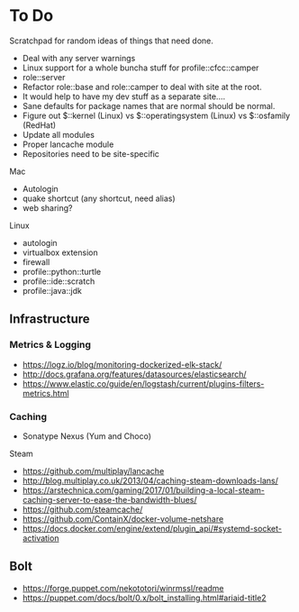 To Do
=====

Scratchpad for random ideas of things that need done.

* Deal with any server warnings
* Linux support for a whole buncha stuff for profile::cfcc::camper
* role::server
* Refactor role::base and role::camper to deal with site at the root.
* It would help to have my dev stuff as a separate site....
* Sane defaults for package names that are normal should be normal.
* Figure out $::kernel (Linux) vs $::operatingsystem (Linux) vs $::osfamily (RedHat)
* Update all modules
* Proper lancache module
* Repositories need to be site-specific

Mac
* Autologin
* quake shortcut (any shortcut, need alias)
* web sharing?

Linux
* autologin
* virtualbox extension
* firewall
* profile::python::turtle
* profile::ide::scratch
* profile::java::jdk

Infrastructure
--------------

### Metrics & Logging
* https://logz.io/blog/monitoring-dockerized-elk-stack/
* http://docs.grafana.org/features/datasources/elasticsearch/
* https://www.elastic.co/guide/en/logstash/current/plugins-filters-metrics.html

### Caching
* Sonatype Nexus (Yum and Choco)

Steam
* https://github.com/multiplay/lancache
* http://blog.multiplay.co.uk/2013/04/caching-steam-downloads-lans/
* https://arstechnica.com/gaming/2017/01/building-a-local-steam-caching-server-to-ease-the-bandwidth-blues/
* https://github.com/steamcache/
* https://github.com/ContainX/docker-volume-netshare
* https://docs.docker.com/engine/extend/plugin_api/#systemd-socket-activation

Bolt
----
* https://forge.puppet.com/nekototori/winrmssl/readme
* https://puppet.com/docs/bolt/0.x/bolt_installing.html#ariaid-title2

